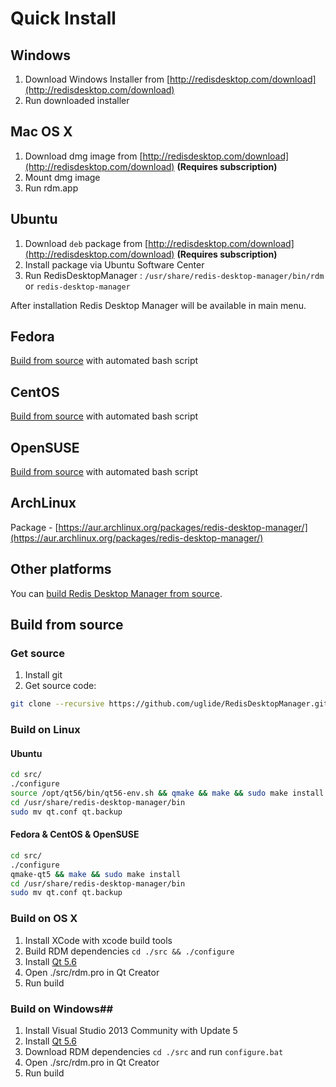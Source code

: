 # Quick Install

## Windows

1. Download Windows Installer from [http://redisdesktop.com/download](http://redisdesktop.com/download)
2. Run downloaded installer


## Mac OS X
1. Download dmg image from [http://redisdesktop.com/download](http://redisdesktop.com/download) **(Requires subscription)**
2. Mount dmg image
3. Run rdm.app


## Ubuntu
1. Download `deb` package from  [http://redisdesktop.com/download](http://redisdesktop.com/download) **(Requires subscription)**
2. Install package via Ubuntu Software Center
3. Run RedisDesktopManager :
	`/usr/share/redis-desktop-manager/bin/rdm` or `redis-desktop-manager`

After installation Redis Desktop Manager will be available in main menu.


## Fedora
[Build from source](install.md#build-on-linux) with automated bash script

## CentOS
[Build from source](install.md#build-on-linux) with automated bash script

## OpenSUSE
[Build from source](install.md#build-on-linux) with automated bash script

## ArchLinux
Package - [https://aur.archlinux.org/packages/redis-desktop-manager/](https://aur.archlinux.org/packages/redis-desktop-manager/)

## Other platforms

You can [build Redis Desktop Manager from source](install.md#build-from-source).

## Build from source

### Get source
1. Install git
2. Get source code:
 
```bash
git clone --recursive https://github.com/uglide/RedisDesktopManager.git -b 0.8.0 rdm && cd ./rdm
```

### Build on Linux
#### Ubuntu
```bash
cd src/
./configure
source /opt/qt56/bin/qt56-env.sh && qmake && make && sudo make install
cd /usr/share/redis-desktop-manager/bin
sudo mv qt.conf qt.backup
```
#### Fedora & CentOS & OpenSUSE
```bash
cd src/
./configure
qmake-qt5 && make && sudo make install
cd /usr/share/redis-desktop-manager/bin
sudo mv qt.conf qt.backup
```


### Build on OS X
1. Install XCode with xcode build tools
2. Build RDM dependencies `cd ./src && ./configure`
3. Install [Qt 5.6](http://www.qt.io/download-open-source/#section-2)
4. Open ./src/rdm.pro in Qt Creator
5. Run build

### Build on Windows##
1. Install Visual Studio 2013 Community with Update 5
2. Install [Qt 5.6](http://www.qt.io/download-open-source/#section-2)
3. Download RDM dependencies `cd ./src` and  run `configure.bat`
4. Open ./src/rdm.pro in Qt Creator
5. Run build
